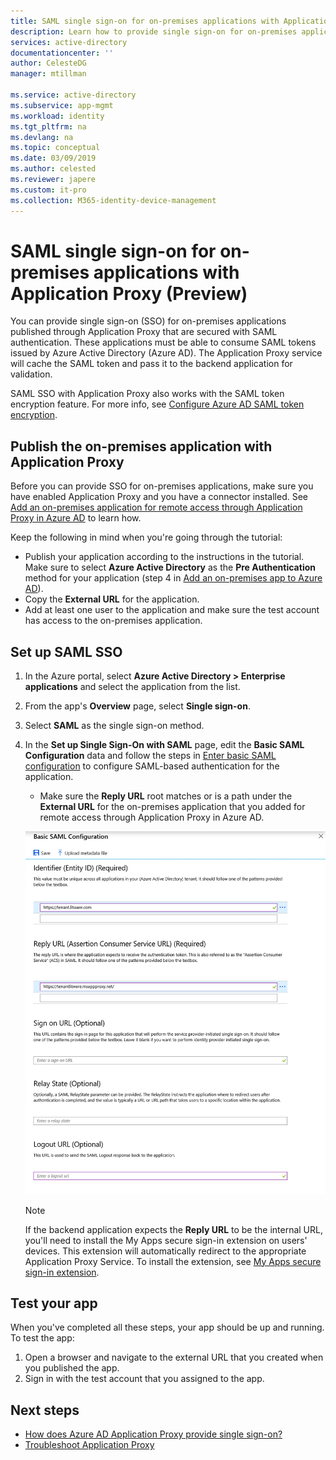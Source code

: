 ```yaml
---
title: SAML single sign-on for on-premises applications with Application Proxy (Preview) | Azure 
description: Learn how to provide single sign-on for on-premises applications published through Application Proxy that are secured with SAML authentication.
services: active-directory
documentationcenter: ''
author: CelesteDG
manager: mtillman

ms.service: active-directory
ms.subservice: app-mgmt
ms.workload: identity
ms.tgt_pltfrm: na
ms.devlang: na
ms.topic: conceptual
ms.date: 03/09/2019
ms.author: celested
ms.reviewer: japere
ms.custom: it-pro
ms.collection: M365-identity-device-management
---
```


# SAML single sign-on for on-premises applications with Application Proxy (Preview)

You can provide single sign-on (SSO) for on-premises applications published through Application Proxy that are secured with SAML authentication. These applications must be able to consume SAML tokens issued by Azure Active Directory (Azure AD). The Application Proxy service will cache the SAML token and pass it to the backend application for validation.

SAML SSO with Application Proxy also works with the SAML token encryption feature. For more info, see [Configure Azure AD SAML token encryption](howto-saml-token-encryption.md).

## Publish the on-premises application with Application Proxy

Before you can provide SSO for on-premises applications, make sure you have enabled Application Proxy and you have a connector installed. See [Add an on-premises application for remote access through Application Proxy in Azure AD](application-proxy-add-on-premises-application.md) to learn how.

Keep the following in mind when you're going through the tutorial:

* Publish your application according to the instructions in the tutorial. Make sure to select **Azure Active Directory** as the **Pre Authentication** method for your application (step 4 in [Add an on-premises app to Azure AD](application-proxy-add-on-premises-application.md#add-an-on-premises-app-to-azure-ad
)).
* Copy the **External URL** for the application.
* Add at least one user to the application and make sure the test account has access to the on-premises application.

## Set up SAML SSO

1. In the Azure portal, select **Azure Active Directory > Enterprise applications** and select the application from the list.

1. From the app's **Overview** page, select **Single sign-on**.
1. Select **SAML** as the single sign-on method.
1. In the **Set up Single Sign-On with SAML** page, edit the **Basic SAML Configuration** data and follow the steps in [Enter basic SAML configuration](configure-single-sign-on-non-gallery-applications.md#saml-based-single-sign-on) to configure SAML-based authentication for the application.

    * Make sure the **Reply URL** root matches or is a path under the **External URL** for the on-premises application that you added for remote access through Application Proxy in Azure AD.

    ![Enter basic SAML configuration data](./media/application-proxy-configure-single-sign-on-onpremises-apps/basic-saml-configuration.png)

    > [!NOTE]
    > If the backend application expects the **Reply URL** to be the internal URL, you'll need to install the My Apps secure sign-in extension on users' devices. This extension will automatically redirect to the appropriate Application Proxy Service. To install the extension, see [My Apps secure sign-in extension](../user-help/active-directory-saas-access-panel-introduction.md#my-apps-secure-sign-in-extension).

## Test your app

When you've completed all these steps, your app should be up and running. To test the app:

1. Open a browser and navigate to the external URL that you created when you published the app. 
1. Sign in with the test account that you assigned to the app.

## Next steps

- [How does Azure AD Application Proxy provide single sign-on?](application-proxy-single-sign-on.md)
- [Troubleshoot Application Proxy](application-proxy-troubleshoot.md)
